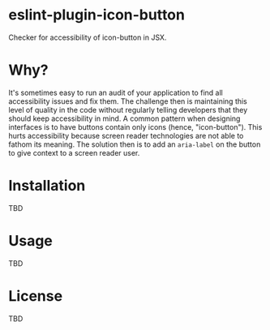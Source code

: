 # eslint-plugin-icon-button

Checker for accessibility of icon-button in JSX.

# Why?

It's sometimes easy to run an audit of your application to find all accessibility issues and fix them. The challenge then is maintaining this level of quality in the code without regularly telling developers that they should keep accessibility in mind. A common pattern when designing interfaces is to have buttons contain only icons (hence, "icon-button"). This hurts accessibility because screen reader technologies are not able to fathom its meaning. The solution then is to add an `aria-label` on the button to give context to a screen reader user.

# Installation

TBD

# Usage

TBD

# License

TBD
